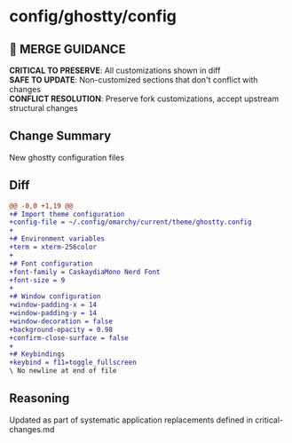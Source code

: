 # config/ghostty/config

## 🚨 MERGE GUIDANCE
**CRITICAL TO PRESERVE**: All customizations shown in diff  
**SAFE TO UPDATE**: Non-customized sections that don't conflict with changes  
**CONFLICT RESOLUTION**: Preserve fork customizations, accept upstream structural changes

## Change Summary
New ghostty configuration files

## Diff
```diff
@@ -0,0 +1,19 @@
+# Import theme configuration
+config-file = ~/.config/omarchy/current/theme/ghostty.config
+
+# Environment variables
+term = xterm-256color
+
+# Font configuration
+font-family = CaskaydiaMono Nerd Font
+font-size = 9
+
+# Window configuration  
+window-padding-x = 14
+window-padding-y = 14
+window-decoration = false
+background-opacity = 0.98
+confirm-close-surface = false
+
+# Keybindings
+keybind = f11=toggle_fullscreen
\ No newline at end of file
```

## Reasoning
Updated as part of systematic application replacements defined in critical-changes.md
